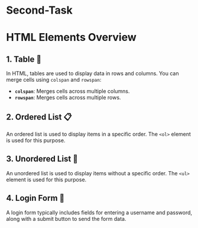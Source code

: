 # Second-Task
# HTML Elements Overview

## 1. Table 📝

In HTML, tables are used to display data in rows and columns. You can merge cells using `colspan` and `rowspan`:

- **`colspan`**: Merges cells across multiple columns.
- **`rowspan`**: Merges cells across multiple rows.

## 2. Ordered List 📋

An ordered list is used to display items in a specific order. The `<ol>` element is used for this purpose.

## 3. Unordered List 🔘

An unordered list is used to display items without a specific order. The `<ul>` element is used for this purpose.

## 4. Login Form 🔑

A login form typically includes fields for entering a username and password, along with a submit button to send the form data.
